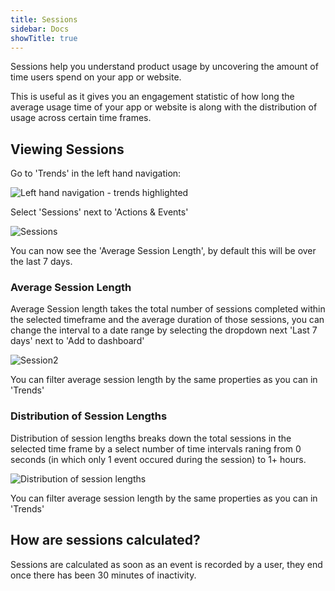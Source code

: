 ```yaml
---
title: Sessions
sidebar: Docs
showTitle: true
---
```


Sessions help you understand product usage by uncovering the amount of time users spend on your app or website.

This is useful as it gives you an engagement statistic of how long the average usage time of your app or website is along with the distribution of usage across certain time frames.

## Viewing Sessions

Go to 'Trends' in the left hand navigation:

![Left hand navigation - trends highlighted](https://posthog.com/wp-content/uploads/2020/04/Posthog-13.png)

Select 'Sessions' next to 'Actions & Events'

![Sessions](https://posthog.com/wp-content/uploads/2020/04/Posthog-17.png)

You can now see the 'Average Session Length', by default this will be over the last 7 days.

### Average Session Length

Average Session length takes the total number of sessions completed within the selected timeframe and the average duration of those sessions, you can change the interval to a date range by selecting the dropdown next 'Last 7 days' next to 'Add to dashboard'

![Session2](https://posthog.com/wp-content/uploads/2020/04/Posthog-20.png)

You can filter average session length by the same properties as you can in 'Trends'

### Distribution of Session Lengths

Distribution of session lengths breaks down the total sessions in the selected time frame by a select number of time intervals raning from 0 seconds (in which only 1 event occured during the session) to 1+ hours.

![Distribution of session lengths](https://posthog.com/wp-content/uploads/2020/04/Posthog-18.png)

You can filter average session length by the same properties as you can in 'Trends'

## How are sessions calculated?

Sessions are calculated as soon as an event is recorded by a user, they end once there has been 30 minutes of inactivity.
